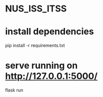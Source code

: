# NUS_ISS_ITSS

# install dependencies
pip install -r requirements.txt

# serve running on http://127.0.0.1:5000/
flask run